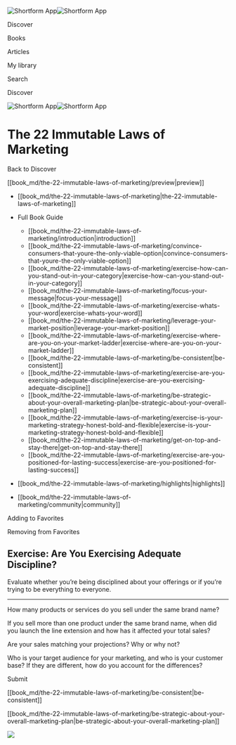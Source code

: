 ![Shortform App](/img/logo.36a2399e.svg)![Shortform App](/img/logo-dark.70c1b072.svg)

Discover

Books

Articles

My library

Search

Discover

![Shortform App](/img/logo.36a2399e.svg)![Shortform App](/img/logo-dark.70c1b072.svg)

# The 22 Immutable Laws of Marketing

Back to Discover

[[book_md/the-22-immutable-laws-of-marketing/preview|preview]]

  * [[book_md/the-22-immutable-laws-of-marketing|the-22-immutable-laws-of-marketing]]
  * Full Book Guide

    * [[book_md/the-22-immutable-laws-of-marketing/introduction|introduction]]
    * [[book_md/the-22-immutable-laws-of-marketing/convince-consumers-that-youre-the-only-viable-option|convince-consumers-that-youre-the-only-viable-option]]
    * [[book_md/the-22-immutable-laws-of-marketing/exercise-how-can-you-stand-out-in-your-category|exercise-how-can-you-stand-out-in-your-category]]
    * [[book_md/the-22-immutable-laws-of-marketing/focus-your-message|focus-your-message]]
    * [[book_md/the-22-immutable-laws-of-marketing/exercise-whats-your-word|exercise-whats-your-word]]
    * [[book_md/the-22-immutable-laws-of-marketing/leverage-your-market-position|leverage-your-market-position]]
    * [[book_md/the-22-immutable-laws-of-marketing/exercise-where-are-you-on-your-market-ladder|exercise-where-are-you-on-your-market-ladder]]
    * [[book_md/the-22-immutable-laws-of-marketing/be-consistent|be-consistent]]
    * [[book_md/the-22-immutable-laws-of-marketing/exercise-are-you-exercising-adequate-discipline|exercise-are-you-exercising-adequate-discipline]]
    * [[book_md/the-22-immutable-laws-of-marketing/be-strategic-about-your-overall-marketing-plan|be-strategic-about-your-overall-marketing-plan]]
    * [[book_md/the-22-immutable-laws-of-marketing/exercise-is-your-marketing-strategy-honest-bold-and-flexible|exercise-is-your-marketing-strategy-honest-bold-and-flexible]]
    * [[book_md/the-22-immutable-laws-of-marketing/get-on-top-and-stay-there|get-on-top-and-stay-there]]
    * [[book_md/the-22-immutable-laws-of-marketing/exercise-are-you-positioned-for-lasting-success|exercise-are-you-positioned-for-lasting-success]]
  * [[book_md/the-22-immutable-laws-of-marketing/highlights|highlights]]
  * [[book_md/the-22-immutable-laws-of-marketing/community|community]]



Adding to Favorites 

Removing from Favorites 

## Exercise: Are You Exercising Adequate Discipline?

Evaluate whether you’re being disciplined about your offerings or if you’re trying to be everything to everyone.

* * *

How many products or services do you sell under the same brand name?

If you sell more than one product under the same brand name, when did you launch the line extension and how has it affected your total sales?

Are your sales matching your projections? Why or why not?

Who is your target audience for your marketing, and who is your customer base? If they are different, how do you account for the differences?

Submit 

[[book_md/the-22-immutable-laws-of-marketing/be-consistent|be-consistent]]

[[book_md/the-22-immutable-laws-of-marketing/be-strategic-about-your-overall-marketing-plan|be-strategic-about-your-overall-marketing-plan]]

![](https://bat.bing.com/action/0?ti=56018282&Ver=2&mid=7346e73e-98ed-44fb-a997-f4cb2689a2bd&sid=f30c5e70639211ee87d33f0876d93783&vid=f30c9700639211eeb3a75d830392c94f&vids=0&msclkid=N&pi=0&lg=en-US&sw=800&sh=600&sc=24&nwd=1&tl=Shortform%20%7C%20Book&p=https%3A%2F%2Fwww.shortform.com%2Fapp%2Fbook%2Fthe-22-immutable-laws-of-marketing%2Fexercise-are-you-exercising-adequate-discipline&r=&lt=363&evt=pageLoad&sv=1&rn=378450)
